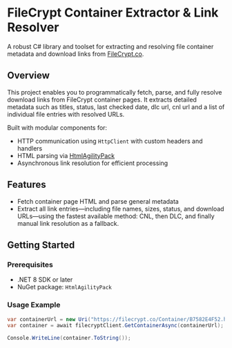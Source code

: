 # FileCrypt Container Extractor & Link Resolver

A robust C# library and toolset for extracting and resolving file container metadata and download links from [FileCrypt.co](https://filecrypt.co).

## Overview

This project enables you to programmatically fetch, parse, and fully resolve download links from FileCrypt container pages. It extracts detailed metadata such as titles, status, last checked date, dlc url, cnl url and a list of individual file entries with resolved URLs.

Built with modular components for:
- HTTP communication using `HttpClient` with custom headers and handlers
- HTML parsing via [HtmlAgilityPack](https://html-agility-pack.net/)
- Asynchronous link resolution for efficient processing

## Features

- Fetch container page HTML and parse general metadata  
- Extract all link entries—including file names, sizes, status, and download URLs—using the fastest available method: CNL, then DLC, and finally manual link resolution as a fallback.

## Getting Started

### Prerequisites

- .NET 8 SDK or later  
- NuGet package: `HtmlAgilityPack`  

### Usage Example

```csharp
var containerUrl = new Uri("https://filecrypt.co/Container/B7582E4F52.html");
var container = await filecryptClient.GetContainerAsync(containerUrl);

Console.WriteLine(container.ToString());
```

